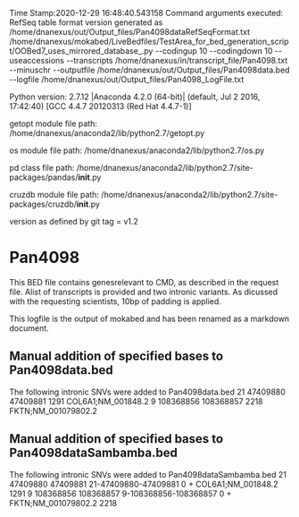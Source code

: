 Time Stamp:2020-12-29 16:48:40.543158
Command arguments executed:
RefSeq table format version generated as /home/dnanexus/out/Output_files/Pan4098dataRefSeqFormat.txt
/home/dnanexus/mokabed/LiveBedfiles/TestArea_for_bed_generation_script/OOBed7_uses_mirrored_database_.py --codingup 10 --codingdown 10 --useaccessions --transcripts /home/dnanexus/in/transcript_file/Pan4098.txt --minuschr --outputfile /home/dnanexus/out/Output_files/Pan4098data.bed --logfile /home/dnanexus/out/Output_files/Pan4098_LogFile.txt 

 Python version: 2.7.12 |Anaconda 4.2.0 (64-bit)| (default, Jul  2 2016, 17:42:40) 
[GCC 4.4.7 20120313 (Red Hat 4.4.7-1)]

 getopt module file path: /home/dnanexus/anaconda2/lib/python2.7/getopt.py

 os module file path: /home/dnanexus/anaconda2/lib/python2.7/os.py

 pd class file path: /home/dnanexus/anaconda2/lib/python2.7/site-packages/pandas/__init__.py

 cruzdb module file path: /home/dnanexus/anaconda2/lib/python2.7/site-packages/cruzdb/__init__.py

version as defined by git tag = v1.2

# Pan4098
This BED file contains genesrelevant to CMD, as described in the request file. Alist of transcripts is provided and two intronic variants.
As dicussed with the requesting scientists, 10bp of padding is applied.

This logfile is the output of mokabed and has been renamed as a markdown document.

## Manual addition of specified bases to Pan4098data.bed
The following intronic SNVs were added to Pan4098data.bed
21	47409880	47409881	1291										COL6A1;NM_001848.2
9	108368856	108368857	2218										FKTN;NM_001079802.2

## Manual addition of specified bases to Pan4098dataSambamba.bed
The following intronic SNVs were added to Pan4098dataSambamba.bed
21	47409880	47409881	21-47409880-47409881	0	+	COL6A1;NM_001848.2	1291
9	108368856	108368857	9-108368856-108368857	0	+	FKTN;NM_001079802.2	2218
